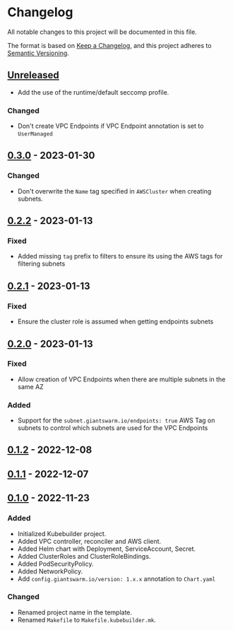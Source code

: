 # Changelog

All notable changes to this project will be documented in this file.

The format is based on [Keep a Changelog](https://keepachangelog.com/en/1.0.0/),
and this project adheres to [Semantic Versioning](https://semver.org/spec/v2.0.0.html).

## [Unreleased]

- Add the use of the runtime/default seccomp profile.

### Changed

- Don't create VPC Endpoints if VPC Endpoint annotation is set to `UserManaged`

## [0.3.0] - 2023-01-30

### Changed

- Don't overwrite the `Name` tag specified in `AWSCluster` when creating subnets.

## [0.2.2] - 2023-01-13

### Fixed

- Added missing `tag` prefix to filters to ensure its using the AWS tags for filtering subnets

## [0.2.1] - 2023-01-13

### Fixed

- Ensure the cluster role is assumed when getting endpoints subnets

## [0.2.0] - 2023-01-13

### Fixed

- Allow creation of VPC Endpoints when there are multiple subnets in the same AZ

### Added

- Support for the `subnet.giantswarm.io/endpoints: true` AWS Tag on subnets to control which subnets are used for the VPC Endpoints

## [0.1.2] - 2022-12-08

## [0.1.1] - 2022-12-07

## [0.1.0] - 2022-11-23

### Added

- Initialized Kubebuilder project.
- Added VPC controller, reconciler and AWS client.
- Added Helm chart with Deployment, ServiceAccount, Secret.
- Added ClusterRoles and ClusterRoleBindings.
- Added PodSecurityPolicy.
- Added NetworkPolicy.
- Add `config.giantswarm.io/version: 1.x.x` annotation to `Chart.yaml`

### Changed

- Renamed project name in the template.
- Renamed `Makefile` to `Makefile.kubebuilder.mk`.

[Unreleased]: https://github.com/giantswarm/aws-vpc-operator/compare/v0.3.0...HEAD
[0.3.0]: https://github.com/giantswarm/aws-vpc-operator/compare/v0.2.2...v0.3.0
[0.2.2]: https://github.com/giantswarm/aws-vpc-operator/compare/v0.2.1...v0.2.2
[0.2.1]: https://github.com/giantswarm/aws-vpc-operator/compare/v0.2.0...v0.2.1
[0.2.0]: https://github.com/giantswarm/aws-vpc-operator/compare/v0.1.2...v0.2.0
[0.1.2]: https://github.com/giantswarm/aws-vpc-operator/compare/v0.1.1...v0.1.2
[0.1.1]: https://github.com/giantswarm/aws-vpc-operator/compare/v0.1.0...v0.1.1
[0.1.0]: https://github.com/giantswarm/aws-vpc-operator/releases/tag/v0.1.0
